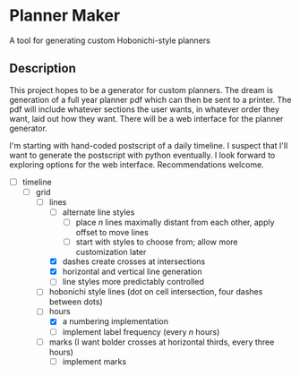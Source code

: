 # Planner Maker

A tool for generating custom Hobonichi-style planners

## Description

This project hopes to be a generator for custom planners. The dream is generation of a full year planner pdf which can then be sent to a printer. The pdf will include whatever sections the user wants, in whatever order they want, laid out how they want. There will be a web interface for the planner generator.

I'm starting with hand-coded postscript of a daily timeline. I suspect that I'll want to generate the postscript with python eventually. I look forward to exploring options for the web interface. Recommendations welcome.

- [ ] timeline
  - [ ] grid
    - [ ] lines
      - [ ] alternate line styles
        - [ ] place $`n`$ lines maximally distant from each other, apply offset to move lines
        - [ ] start with styles to choose from; allow more customization later
      - [x] dashes create crosses at intersections
      - [x] horizontal and vertical line generation
      - [ ] line styles more predictably controlled
    - [ ] hobonichi style lines (dot on cell intersection, four dashes between dots)
    - [ ] hours
      - [x] a numbering implementation
      - [ ] implement label frequency (every $`n`$ hours)
    - [ ] marks (I want bolder crosses at horizontal thirds, every three hours)
      - [ ] implement marks
